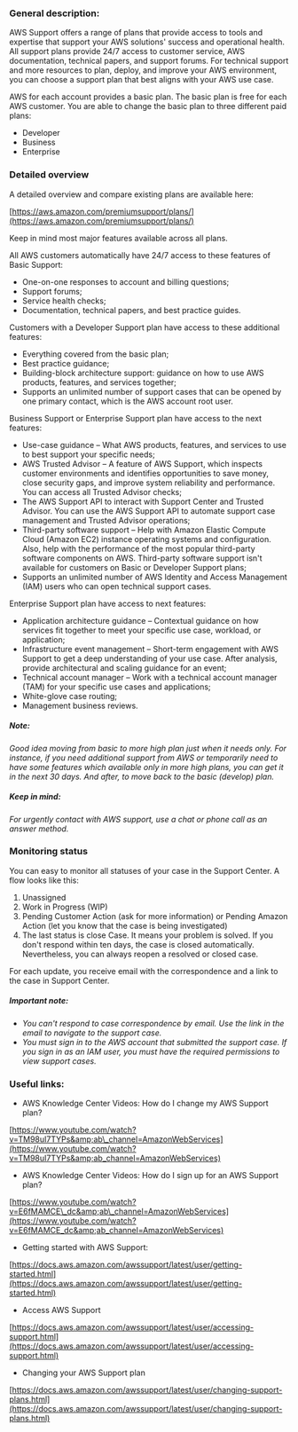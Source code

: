 ### General description:

AWS Support offers a range of plans that provide access to tools and expertise that support your AWS solutions&#39; success and operational health. All support plans provide 24/7 access to customer service, AWS documentation, technical papers, and support forums. For technical support and more resources to plan, deploy, and improve your AWS environment, you can choose a support plan that best aligns with your AWS use case.

AWS for each account provides a basic plan. The basic plan is free for each AWS customer. You are able to change the basic plan to three different paid plans:

- Developer
- Business
- Enterprise

### Detailed overview

A detailed overview and compare existing plans are available here:

[https://aws.amazon.com/premiumsupport/plans/](https://aws.amazon.com/premiumsupport/plans/)

Keep in mind most major features available across all plans.

All AWS customers automatically have 24/7 access to these features of Basic Support:

- One-on-one responses to account and billing questions;
- Support forums;
- Service health checks;
- Documentation, technical papers, and best practice guides.


Customers with a Developer Support plan have access to these additional features:

- Everything covered from the basic plan;
- Best practice guidance;
- Building-block architecture support: guidance on how to use AWS products, features, and services together;
- Supports an unlimited number of support cases that can be opened by one primary contact, which is the AWS account root user.

Business Support or Enterprise Support plan have access to the next features:

- Use-case guidance – What AWS products, features, and services to use to best support your specific needs;
- AWS Trusted Advisor – A feature of AWS Support, which inspects customer environments and identifies opportunities to save money, close security gaps, and improve system reliability and performance. You can access all Trusted Advisor checks;
- The AWS Support API to interact with Support Center and Trusted Advisor. You can use the AWS Support API to automate support case management and Trusted Advisor operations;
- Third-party software support – Help with Amazon Elastic Compute Cloud (Amazon EC2) instance operating systems and configuration. Also, help with the performance of the most popular third-party software components on AWS. Third-party software support isn&#39;t available for customers on Basic or Developer Support plans;
- Supports an unlimited number of AWS Identity and Access Management (IAM) users who can open technical support cases.


Enterprise Support plan have access to next features:

- Application architecture guidance – Contextual guidance on how services fit together to meet your specific use case, workload, or application;
- Infrastructure event management – Short-term engagement with AWS Support to get a deep understanding of your use case. After analysis, provide architectural and scaling guidance for an event;
- Technical account manager – Work with a technical account manager (TAM) for your specific use cases and applications;
- White-glove case routing;
- Management business reviews.


##### _Note_:

_Good idea moving from basic to more high plan just when it needs only. For instance, if you need additional support from AWS or_ _temporarily_ _need to have some features which available only in more high plans, you can get it in the next 30 days. And after, to move back to the basic (develop) plan._

##### _Keep in mind_:

_For urgently contact with AWS support, use a chat or phone call as an answer method._

### Monitoring status

You can easy to monitor all statuses of your case in the Support Center. A flow looks like this:

1. Unassigned
2. Work in Progress (WIP)
3. Pending Customer Action (ask for more information) or Pending Amazon Action (let you know that the case is being investigated)
4. The last status is close Case. It means your problem is solved.  If you don&#39;t respond within ten days, the case is closed automatically. Nevertheless, you can always reopen a resolved or closed case.

For each update, you receive email with the correspondence and a link to the case in Support Center.

##### _Important note_:

- _You can&#39;t respond to case correspondence by email. Use the link in the email to navigate to the support case._
- _You must sign in to the AWS account that submitted the support case. If you sign in as an IAM user, you must have the required permissions to view support cases._

### Useful links:

- AWS Knowledge Center Videos: How do I change my AWS Support plan?

[https://www.youtube.com/watch?v=TM98uI7TYPs&amp;ab\_channel=AmazonWebServices](https://www.youtube.com/watch?v=TM98uI7TYPs&amp;ab_channel=AmazonWebServices)

- AWS Knowledge Center Videos: How do I sign up for an AWS Support plan?

[https://www.youtube.com/watch?v=E6fMAMCE\_dc&amp;ab\_channel=AmazonWebServices](https://www.youtube.com/watch?v=E6fMAMCE_dc&amp;ab_channel=AmazonWebServices)

- Getting started with AWS Support:

[https://docs.aws.amazon.com/awssupport/latest/user/getting-started.html](https://docs.aws.amazon.com/awssupport/latest/user/getting-started.html)

- Access AWS Support

[https://docs.aws.amazon.com/awssupport/latest/user/accessing-support.html](https://docs.aws.amazon.com/awssupport/latest/user/accessing-support.html)

- Changing your AWS Support plan

[https://docs.aws.amazon.com/awssupport/latest/user/changing-support-plans.html](https://docs.aws.amazon.com/awssupport/latest/user/changing-support-plans.html)

